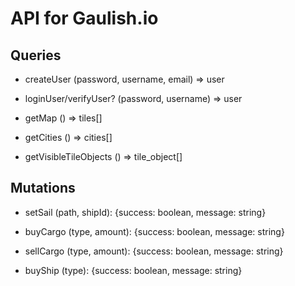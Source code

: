 # API for Gaulish.io

## Queries

- createUser (password, username, email) => user
- loginUser/verifyUser? (password, username) => user

- getMap () => tiles[]
- getCities () => cities[]
- getVisibleTileObjects () => tile_object[]

## Mutations

- setSail (path, shipId): {success: boolean, message: string}

- buyCargo (type, amount): {success: boolean, message: string}
- sellCargo (type, amount): {success: boolean, message: string}

- buyShip (type): {success: boolean, message: string}
